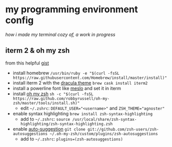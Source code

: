 # my programming environment config
_how i made my terminal cozy af, a work in progress_

## iterm 2 & oh my zsh
from this helpful [gist](https://gist.github.com/kevin-smets/8568070)
* install homebrew
  `/usr/bin/ruby -e "$(curl -fsSL https://raw.githubusercontent.com/Homebrew/install/master/install)"`
* install iterm 2 with the [dracula theme](https://draculatheme.com/iterm/)
  `brew cask install iterm2`
* install a powerline font like [meslo](https://github.com/powerline/fonts/blob/master/Meslo%20Slashed/Meslo%20LG%20M%20Regular%20for%20Powerline.ttf) and set it in iterm
* install [oh my zsh](https://github.com/robbyrussell/oh-my-zsh)
  `sh -c "$(curl -fsSL https://raw.github.com/robbyrussell/oh-my-zsh/master/tools/install.sh)"`
   * edit `~/.zshrc`: `DEFAULT_USER="<username>"` and `ZSH_THEME="agnoster"`
* enable syntax highlighting
  `brew install zsh-syntax-highlighting`
  * add to `~/.zshrc`: `source /usr/local/share/zsh-syntax-highlighting/zsh-syntax-highlighting.zsh`
* enable [auto-suggestion](https://github.com/zsh-users/zsh-autosuggestions#oh-my-zsh)
  `git clone git://github.com/zsh-users/zsh-autosuggestions ~/.oh-my-zsh/custom/plugins/zsh-autosuggestions`
  * add to `~/.zshrc`: `plugins=(zsh-autosuggestions)`

